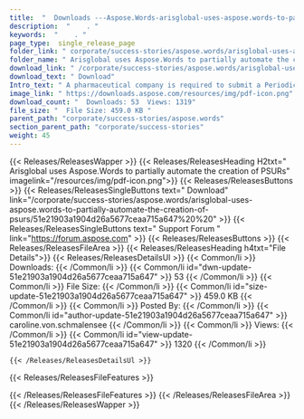 ```yaml
---
title:  "  Downloads ---Aspose.Words-arisglobal-uses-aspose.words-to-partially-automate-the-creation-of-psurs . " 
description:  "    . " 
keywords:  "    . " 
page_type:  single_release_page
folder_link: " corporate/success-stories/aspose.words/arisglobal-uses-aspose.words-to-partially-automate-the-creation-of-psurs/"
folder_name: " Arisglobal uses Aspose.Words to partially automate the creation of PSURs"
download_link: " /corporate/success-stories/aspose.words/arisglobal-uses-aspose.words-to-partially-automate-the-creation-of-psurs/51e21903a1904d26a5677ceaa715a647"
download_text: " Download"
Intro_text: " A pharmaceutical company is required to submit a Periodic Safety Update Report (..."
image_link: " https://downloads.aspose.com/resources/img/pdf-icon.png"
download_count: "  Downloads: 53  Views: 1319"
file_size: "  File Size: 459.0 KB "
parent_path: "corporate/success-stories/aspose.words"
section_parent_path: "corporate/success-stories"
weight: 45 
---
```


{{< Releases/ReleasesWapper >}}
  {{< Releases/ReleasesHeading H2txt=" Arisglobal uses Aspose.Words to partially automate the creation of PSURs" imagelink="/resources/img/pdf-icon.png">}}
  {{< Releases/ReleasesButtons >}}
    {{< Releases/ReleasesSingleButtons text=" Download" link="/corporate/success-stories/aspose.words/arisglobal-uses-aspose.words-to-partially-automate-the-creation-of-psurs/51e21903a1904d26a5677ceaa715a647%20%20" >}}
    {{< Releases/ReleasesSingleButtons text=" Support Forum " link="https://forum.aspose.com" >}}
  {{< Releases/ReleasesButtons >}}
  {{< Releases/ReleasesFileArea >}}
    {{< Releases/ReleasesHeading h4txt="File Details">}}
    {{< Releases/ReleasesDetailsUl >}}
            {{< Common/li  >}} Downloads: {{< /Common/li >}} 
      {{< Common/li id="dwn-update-51e21903a1904d26a5677ceaa715a647" >}} 53 {{< /Common/li >}} 
      {{< Common/li  >}} File Size: {{< /Common/li >}} 
      {{< Common/li id="size-update-51e21903a1904d26a5677ceaa715a647" >}} 459.0 KB {{< /Common/li >}} 
      {{< Common/li  >}} Posted By: {{< /Common/li >}} 
      {{< Common/li id="author-update-51e21903a1904d26a5677ceaa715a647" >}} caroline.von.schmalensee {{< /Common/li >}} 
      {{< Common/li  >}} Views: {{< /Common/li >}} 
      {{< Common/li id="view-update-51e21903a1904d26a5677ceaa715a647" >}} 1320 {{< /Common/li >}} 

    {{< /Releases/ReleasesDetailsUl >}}

  {{< Releases/ReleasesFileFeatures >}}
      
  {{< /Releases/ReleasesFileFeatures >}}
 {{< /Releases/ReleasesFileArea >}}
{{< /Releases/ReleasesWapper >}}


